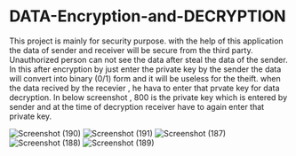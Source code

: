 # DATA-Encryption-and-DECRYPTION
This project is mainly for security purpose. with the help of this application the data of sender and receiver will be secure from the third party.
Unauthorized person can not see the data after steal the data of the sender.
In this after encryption by just enter the private key  by the sender the data will convert into binary (0/1) form and it will be useless for the theift.
when the data recived by the recevier , he hava to enter that prvate key for data decryption.  In below screenshot , 800 is the private key which is entered by sender and at the time of decryption receiver have to again enter that private key.

![Screenshot (190)](https://user-images.githubusercontent.com/98160883/207011974-a4f30e0a-d878-4160-a354-ace1452271f6.png)
![Screenshot (191)](https://user-images.githubusercontent.com/98160883/207011989-68e06402-fbfc-41b4-8897-0d094ef6c82d.png)
![Screenshot (187)](https://user-images.githubusercontent.com/98160883/207011937-8bd2c2e9-3b62-4f9f-b310-562ed227a011.png)
![Screenshot (188)](https://user-images.githubusercontent.com/98160883/207011945-7f872866-74d0-45e2-b104-fdb184aa2fc1.png)
![Screenshot (189)](https://user-images.githubusercontent.com/98160883/207011958-24a8c54f-5324-4dff-8acb-f3d96f32357d.png)
